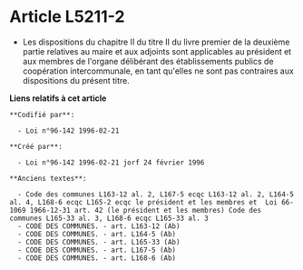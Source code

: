 # Article L5211-2

- Les dispositions du chapitre II du titre II du livre premier de la deuxième partie relatives au maire et aux adjoints sont
applicables au président et aux membres de l'organe délibérant des établissements publics de coopération intercommunale, en
tant qu'elles ne sont pas contraires aux dispositions du présent titre.

**Liens relatifs à cet article**

	**Codifié par**:

	  - Loi n°96-142 1996-02-21

	**Créé par**:

	  - Loi n°96-142 1996-02-21 jorf 24 février 1996

	**Anciens textes**:

	  - Code des communes L163-12 al. 2, L167-5 ecqc L163-12 al. 2, L164-5  al. 4, L168-6 ecqc L165-2 ecqc le président et les membres et  Loi 66-1069 1966-12-31 art. 42 (le président et les membres) Code des communes L165-33 al. 3, L168-6 ecqc L165-33 al. 3
	  - CODE DES COMMUNES. - art. L163-12 (Ab)
	  - CODE DES COMMUNES. - art. L164-5 (Ab)
	  - CODE DES COMMUNES. - art. L165-33 (Ab)
	  - CODE DES COMMUNES. - art. L167-5 (Ab)
	  - CODE DES COMMUNES. - art. L168-6 (Ab)
